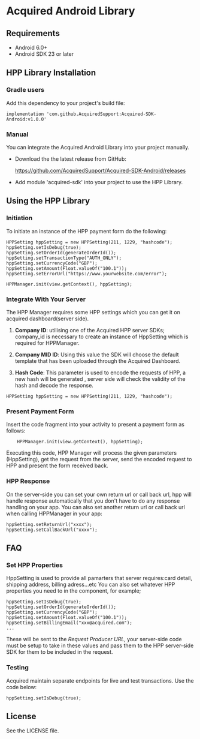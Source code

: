 # Acquired Android Library

## Requirements

- Android 6.0+
- Android SDK 23 or later

## HPP Library Installation

### Gradle users
Add this dependency to your project's build file:
```
implementation 'com.github.AcquiredSupport:Acquired-SDK-Android:v1.0.0'
```

### Manual

You can integrate the Acquired Android Library into your project manually.

- Download the the latest release from GitHub:

    https://github.com/AcquiredSupport/Acquired-SDK-Android/releases

- Add module 'acquired-sdk' into your project to use the HPP Library.

## Using the HPP Library

### Initiation

To initiate an instance of the HPP payment form  do the following:

```
HPPSetting hppSetting = new HPPSetting(211, 1229, "hashcode");
hppSetting.setIsDebug(true);
hppSetting.setOrderId(generateOrderId());
hppSetting.setTransactionType("AUTH_ONLY");
hppSetting.setCurrencyCode("GBP");
hppSetting.setAmount(Float.valueOf("100.1"));
hppSetting.setErrorUrl("https://www.yourwebsite.com/error");

HPPManager.init(view.getContext(), hppSetting);
```

### Integrate With Your Server

The HPP Manager requires some HPP settings which you can get it on acquired dashboard(server side).

1) **Company ID**: utilising one of the Acquired HPP server SDKs; company_id is necessary to create an instance of HppSetting which is required for HPPManager.

2) **Company MID ID**: Using this value the SDK will choose the default template that has been uploaded through the Acquired Dashboard.

3) **Hash Code**: This parameter is used to encode the requests of HPP, a new hash will be generated , server side will check the validity of the hash and decode the response.

```
HPPSetting hppSetting = new HPPSetting(211, 1229, "hashcode");
```


### Present Payment Form

Insert the code fragment into your activity to present a payment form as follows:

```
    HPPManager.init(view.getContext(), hppSetting);
```

Executing this code, HPP Manager will process the given parameters (HppSetting), get the request from the server, send the encoded request to HPP and present the form received back.

###  HPP Response 

On the server-side you can set your own return url or call back url, hpp will handle response automatically that you don't have to do any response handling on your app. You can also set another return url or call back url when calling HPPManager in your app:

```
hppSetting.setReturnUrl("xxxx");
hppSetting.setCallBackUrl("xxxx");
```

## FAQ

### Set HPP Properties
HppSetting is used to provide all pamarters that server requires:card detail, shipping address, billing adress...etc 
You can also set whatever HPP properties you need to in the component, for example;

```
hppSetting.setIsDebug(true);
hppSetting.setOrderId(generateOrderId());
hppSetting.setCurrencyCode("GBP");
hppSetting.setAmount(Float.valueOf("100.1"));
hppSetting.setBillingEmail("xxx@acquired.com");
...
```

These will be sent to the *Request Producer URL*, your server-side code must be setup to take in these values and pass them to the HPP server-side SDK for them to be included in the request.  

### Testing     

Acquired maintain separate endpoints for live and test transactions. Use the code below:

```
hppSetting.setIsDebug(true);
```     

## License

See the LICENSE file.
